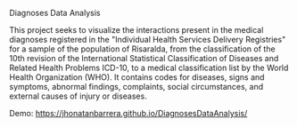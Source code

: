 Diagnoses Data Analysis

This project seeks to visualize the interactions present in the medical diagnoses registered in the "Individual Health Services Delivery Registries" for a sample of the population of Risaralda, from the classification of the 10th revision of the International Statistical Classification of Diseases and Related Health Problems ICD-10, to a medical classification list by the World Health Organization (WHO). It contains codes for diseases, signs and symptoms, abnormal findings, complaints, social circumstances, and external causes of injury or diseases.

Demo: https://jhonatanbarrera.github.io/DiagnosesDataAnalysis/
